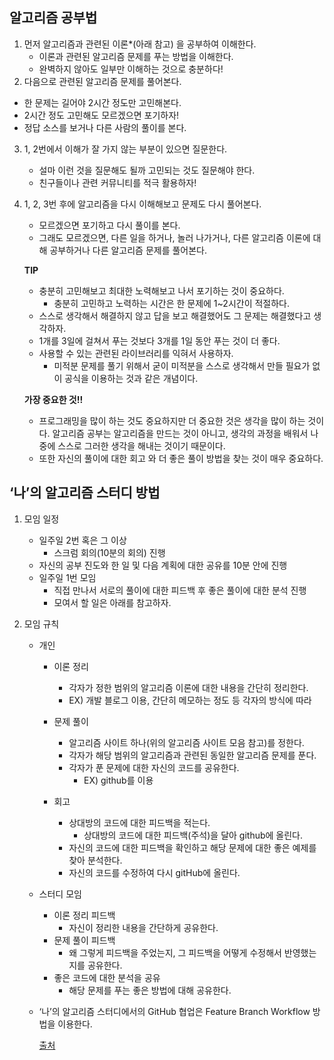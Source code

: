 ## 알고리즘 공부법
1. 먼저 알고리즘과 관련된 이론*(아래 참고) 을 공부하여 이해한다.
   * 이론과 관련된 알고리즘 문제를 푸는 방법을 이해한다.
   * 완벽하지 않아도 일부만 이해하는 것으로 충분하다!
2.  다음으로 관련된 알고리즘 문제를 풀어본다.
   * 한 문제는 길어야 2시간 정도만 고민해본다.
   * 2시간 정도 고민해도 모르겠으면 포기하자!
   * 정답 소스를 보거나 다른 사람의 풀이를 본다.

3. 1, 2번에서 이해가 잘 가지 않는 부분이 있으면 질문한다.

   * 설마 이런 것을 질문해도 될까 고민되는 것도 질문해야 한다.
   * 친구들이나 관련 커뮤니티를 적극 활용하자!

4. 1, 2, 3번 후에 알고리즘을 다시 이해해보고 문제도 다시 풀어본다.

   * 모르겠으면 포기하고 다시 풀이를 본다.
   * 그래도 모르겠으면, 다른 일을 하거나, 놀러 나가거나, 다른 알고리즘 이론에 대해 공부하거나 다른 알고리즘 문제를 풀어본다.

   

   **TIP**

   * 충분히 고민해보고 최대한 노력해보고 나서 포기하는 것이 중요하다.
     * 충분히 고민하고 노력하는 시간은 한 문제에 1~2시간이 적절하다.
   * 스스로 생각해서 해결하지 않고 답을 보고 해결했어도 그 문제는 해결했다고 생각하자.
   * 1개를 3일에 걸쳐서 푸는 것보다 3개를 1일 동안 푸는 것이 더 좋다.
   * 사용할 수 있는 관련된 라이브러리를 익혀서 사용하자.
     * 미적분 문제를 풀기 위해서 굳이 미적분을 스스로 생각해서 만들 필요가 없이 공식을 이용하는 것과 같은 개념이다.

   **가장 중요한 것!!**

   * 프로그래밍을 많이 하는 것도 중요하지만 더 중요한 것은 생각을 많이 하는 것이다.
     알고리즘 공부는 알고리즘을 만드는 것이 아니고, 생각의 과정을 배워서 나중에 스스로 그러한 생각을 해내는 것이기 때문이다.
   * 또한 자신의 풀이에 대한 회고 와 더 좋은 풀이 방법을 찾는 것이 매우 중요하다.



## ‘나’의 알고리즘 스터디 방법
1. 모임 일정

   * 일주일 2번 혹은 그 이상
     * 스크럼 회의(10분의 회의) 진행
   * 자신의 공부 진도와 한 일 및 다음 계획에 대한 공유를 10분 안에 진행
   * 일주일 1번 모임
     * 직접 만나서 서로의 풀이에 대한 피드백 후 좋은 풀이에 대한 분석 진행
     * 모여서 할 일은 아래를 참고하자.

2. 모임 규칙

   * 개인

     * 이론 정리
       * 각자가 정한 범위의 알고리즘 이론에 대한 내용을 간단히 정리한다.
       * EX) 개발 블로그 이용, 간단히 메모하는 정도 등 각자의 방식에 따라
     * 문제 풀이
       * 알고리즘 사이트 하나(위의 알고리즘 사이트 모음 참고)를 정한다.
       * 각자가 해당 범위의 알고리즘과 관련된 동일한 알고리즘 문제를 푼다.
       * 각자가 푼 문제에 대한 자신의 코드를 공유한다.
         * EX) github를 이용

     * 회고
       * 상대방의 코드에 대한 피드백을 적는다.
         * 상대방의 코드에 대한 피드백(주석)을 달아 github에 올린다.
       * 자신의 코드에 대한 피드백을 확인하고 해당 문제에 대한 좋은 예제를 찾아 분석한다.
       * 자신의 코드를 수정하여 다시 gitHub에 올린다.

   * 스터디 모임

     * 이론 정리 피드백
       * 자신이 정리한 내용을 간단하게 공유한다.
     * 문제 풀이 피드백
       * 왜 그렇게 피드백을 주었는지, 그 피드백을 어떻게 수정해서 반영했는지를 공유한다.
     * 좋은 코드에 대한 분석을 공유
       * 해당 문제를 푸는 좋은 방법에 대해 공유한다.

   * ‘나’의 알고리즘 스터디에서의 GitHub 협업은 Feature Branch Workflow 방법을 이용한다.

     

     

     [출처](https://gmlwjd9405.github.io/2018/05/14/how-to-study-algorithms.html)